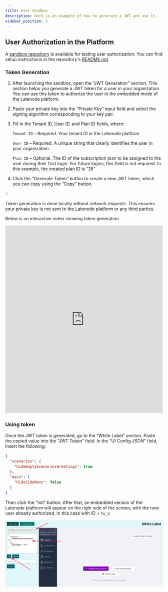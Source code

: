 ```yaml
---
title: User Sandbox
description: Here is an example of how to generate a JWT and use it.
sidebar_position: 5
---
```


## User Authorization in the Platform

A [sandbox repository](https://github.com/garkavenko-latenode/whitelabel-example) is available for testing user authorization. You can find setup instructions in the repository's [README.md](http://README.md).

### Token Generation

1. After launching the sandbox, open the "JWT Generation" section. This section helps you generate a JWT token for a user in your organization. You can use this token to authorize the user in the embedded mode of the Latenode platform.
2. Paste your private key into the “Private Key” input field and select the signing algorithm corresponding to your key pair.
3. Fill in the Tenant ID, User ID, and Plan ID fields, where:
    
    `Tenant ID` – Required. Your tenant ID in the Latenode platform
    
    `User ID` – Required. A unique string that clearly identifies the user in your organization
    
    `Plan ID` – Optional. The ID of the subscription plan to be assigned to the user during their first login. For future logins, this field is not required. In this example, the created plan ID is “35”
    
4. Click the “Generate Token” button to create a new JWT token, which you can copy using the “Copy” button. 

<aside>
💡

Token generation is done locally without network requests. This ensures your private key is not sent to the Latenode platform or any third parties.

</aside>

Below is an interactive video showing token generation
<iframe 
  src="https://app.arcade.software/share/euGSV7RHF9Z9KI5NWXgo" 
  width="100%" 
  height="600" 
  frameBorder="0" 
  allowFullScreen
></iframe>

### Using token

Once the JWT token is generated, go to the “White Label” section. Paste the copied value into the “JWT Token” field. In the “UI Config JSON” field, insert the following:

```json
{
  "scenarios": {
    "hideEmptyScenariosGreetings": true
  },
  "main": {
    "hideSideMenu": false
  }
}

```

Then click the “Init” button. After that, an embedded version of the Latenode platform will appear on the right side of the screen, with the new user already authorized, in this case with ID = `tu_2` 

![image.png](./sandbox/15edf138346d44a9ac12f812928c4a2d.png)
